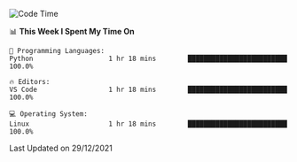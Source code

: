<!--START_SECTION:waka-->
![Code Time](http://img.shields.io/badge/Code%20Time-828%20hrs%2016%20mins-blue)

📊 **This Week I Spent My Time On** 

```text
💬 Programming Languages: 
Python                   1 hr 18 mins        █████████████████████████   100.0%

🔥 Editors: 
VS Code                  1 hr 18 mins        █████████████████████████   100.0%

💻 Operating System: 
Linux                    1 hr 18 mins        █████████████████████████   100.0%

```


 Last Updated on 29/12/2021
<!--END_SECTION:waka-->
